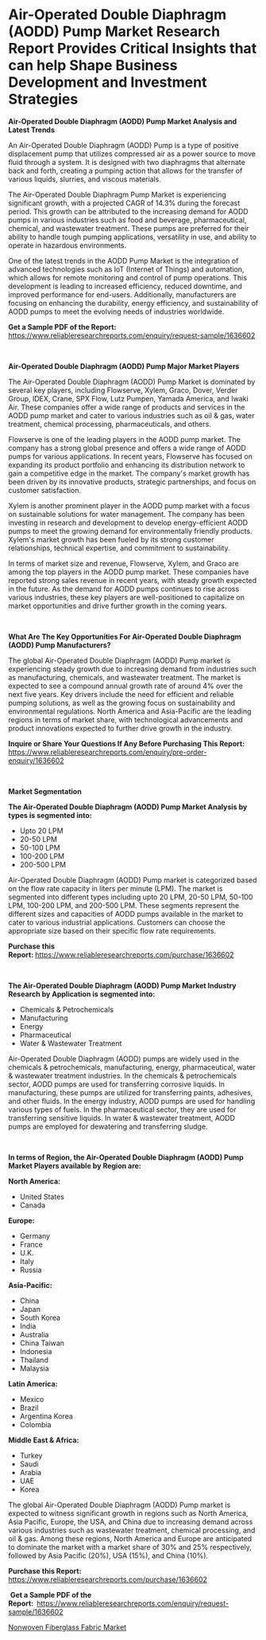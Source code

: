 <p><h1>Air-Operated Double Diaphragm (AODD) Pump Market Research Report Provides Critical Insights that can help Shape Business Development and Investment Strategies</h1></p><p><strong>Air-Operated Double Diaphragm (AODD) Pump Market Analysis and Latest Trends</strong></p>
<p><p>An Air-Operated Double Diaphragm (AODD) Pump is a type of positive displacement pump that utilizes compressed air as a power source to move fluid through a system. It is designed with two diaphragms that alternate back and forth, creating a pumping action that allows for the transfer of various liquids, slurries, and viscous materials.</p><p>The Air-Operated Double Diaphragm Pump Market is experiencing significant growth, with a projected CAGR of 14.3% during the forecast period. This growth can be attributed to the increasing demand for AODD pumps in various industries such as food and beverage, pharmaceutical, chemical, and wastewater treatment. These pumps are preferred for their ability to handle tough pumping applications, versatility in use, and ability to operate in hazardous environments.</p><p>One of the latest trends in the AODD Pump Market is the integration of advanced technologies such as IoT (Internet of Things) and automation, which allows for remote monitoring and control of pump operations. This development is leading to increased efficiency, reduced downtime, and improved performance for end-users. Additionally, manufacturers are focusing on enhancing the durability, energy efficiency, and sustainability of AODD pumps to meet the evolving needs of industries worldwide.</p></p>
<p><strong>Get a Sample PDF of the Report:&nbsp;</strong> <a href="https://www.reliableresearchreports.com/enquiry/request-sample/1636602">https://www.reliableresearchreports.com/enquiry/request-sample/1636602</a></p>
<p>&nbsp;</p>
<p><strong>Air-Operated Double Diaphragm (AODD) Pump Major Market Players</strong></p>
<p><p>The Air-Operated Double Diaphragm (AODD) Pump Market is dominated by several key players, including Flowserve, Xylem, Graco, Dover, Verder Group, IDEX, Crane, SPX Flow, Lutz Pumpen, Yamada America, and Iwaki Air. These companies offer a wide range of products and services in the AODD pump market and cater to various industries such as oil & gas, water treatment, chemical processing, pharmaceuticals, and others.</p><p>Flowserve is one of the leading players in the AODD pump market. The company has a strong global presence and offers a wide range of AODD pumps for various applications. In recent years, Flowserve has focused on expanding its product portfolio and enhancing its distribution network to gain a competitive edge in the market. The company's market growth has been driven by its innovative products, strategic partnerships, and focus on customer satisfaction.</p><p>Xylem is another prominent player in the AODD pump market with a focus on sustainable solutions for water management. The company has been investing in research and development to develop energy-efficient AODD pumps to meet the growing demand for environmentally friendly products. Xylem's market growth has been fueled by its strong customer relationships, technical expertise, and commitment to sustainability.</p><p>In terms of market size and revenue, Flowserve, Xylem, and Graco are among the top players in the AODD pump market. These companies have reported strong sales revenue in recent years, with steady growth expected in the future. As the demand for AODD pumps continues to rise across various industries, these key players are well-positioned to capitalize on market opportunities and drive further growth in the coming years.</p></p>
<p>&nbsp;</p>
<p><strong>What Are The Key Opportunities For Air-Operated Double Diaphragm (AODD) Pump Manufacturers?</strong></p>
<p><p>The global Air-Operated Double Diaphragm (AODD) Pump market is experiencing steady growth due to increasing demand from industries such as manufacturing, chemicals, and wastewater treatment. The market is expected to see a compound annual growth rate of around 4% over the next five years. Key drivers include the need for efficient and reliable pumping solutions, as well as the growing focus on sustainability and environmental regulations. North America and Asia-Pacific are the leading regions in terms of market share, with technological advancements and product innovations expected to further drive growth in the industry.</p></p>
<p><strong>Inquire or Share Your Questions If Any Before Purchasing This Report:</strong> <a href="https://www.reliableresearchreports.com/enquiry/pre-order-enquiry/1636602">https://www.reliableresearchreports.com/enquiry/pre-order-enquiry/1636602</a></p>
<p>&nbsp;</p>
<p><strong>Market Segmentation</strong></p>
<p><strong>The Air-Operated Double Diaphragm (AODD) Pump Market Analysis by types is segmented into:</strong></p>
<p><ul><li>Upto 20 LPM</li><li>20-50 LPM</li><li>50-100 LPM</li><li>100-200 LPM</li><li>200-500 LPM</li></ul></p>
<p><p>Air-Operated Double Diaphragm (AODD) Pump market is categorized based on the flow rate capacity in liters per minute (LPM). The market is segmented into different types including upto 20 LPM, 20-50 LPM, 50-100 LPM, 100-200 LPM, and 200-500 LPM. These segments represent the different sizes and capacities of AODD pumps available in the market to cater to various industrial applications. Customers can choose the appropriate size based on their specific flow rate requirements.</p></p>
<p><strong>Purchase this Report:&nbsp;</strong><a href="https://www.reliableresearchreports.com/purchase/1636602">https://www.reliableresearchreports.com/purchase/1636602</a></p>
<p>&nbsp;</p>
<p><strong>The Air-Operated Double Diaphragm (AODD) Pump Market Industry Research by Application is segmented into:</strong></p>
<p><ul><li>Chemicals & Petrochemicals</li><li>Manufacturing</li><li>Energy</li><li>Pharmaceutical</li><li>Water & Wastewater Treatment</li></ul></p>
<p><p>Air-Operated Double Diaphragm (AODD) pumps are widely used in the chemicals & petrochemicals, manufacturing, energy, pharmaceutical, water & wastewater treatment industries. In the chemicals & petrochemicals sector, AODD pumps are used for transferring corrosive liquids. In manufacturing, these pumps are utilized for transferring paints, adhesives, and other fluids. In the energy industry, AODD pumps are used for handling various types of fuels. In the pharmaceutical sector, they are used for transferring sensitive liquids. In water & wastewater treatment, AODD pumps are employed for dewatering and transferring sludge.</p></p>
<p>&nbsp;</p>
<p><strong>In terms of Region, the Air-Operated Double Diaphragm (AODD) Pump Market Players available by Region are:</strong></p>
<p>
    <p> <strong> North America: </strong>
        <ul>
            <li>United States</li>
            <li>Canada</li>
        </ul>
        </p> 
    <p> <strong> Europe: </strong>
        <ul>
            <li>Germany</li>
            <li>France</li>
            <li>U.K.</li>
            <li>Italy</li>
            <li>Russia</li>
        </ul>
        </p> 
    <p> <strong> Asia-Pacific: </strong>
        <ul>
            <li>China</li>
            <li>Japan</li>
            <li>South Korea</li>
            <li>India</li>
            <li>Australia</li>
            <li>China Taiwan</li>
            <li>Indonesia</li>
            <li>Thailand</li>
            <li>Malaysia</li>
        </ul>
        </p> 
    <p> <strong> Latin America: </strong>
        <ul>
            <li>Mexico</li>
            <li>Brazil</li>
            <li>Argentina Korea</li>
            <li>Colombia</li>
        </ul>
        </p> 
    <p> <strong> Middle East & Africa: </strong>
        <ul>
            <li>Turkey</li>
            <li>Saudi</li>
            <li>Arabia</li>
            <li>UAE</li>
            <li>Korea</li>
        </ul>
    </p>
    </p>
<p><p>The global Air-Operated Double Diaphragm (AODD) Pump market is expected to witness significant growth in regions such as North America, Asia Pacific, Europe, the USA, and China due to increasing demand across various industries such as wastewater treatment, chemical processing, and oil & gas. Among these regions, North America and Europe are anticipated to dominate the market with a market share of 30% and 25% respectively, followed by Asia Pacific (20%), USA (15%), and China (10%).</p></p>
<p><strong>Purchase this Report: </strong><a href="https://www.reliableresearchreports.com/purchase/1636602">https://www.reliableresearchreports.com/purchase/1636602</a></p>
<p>&nbsp;<strong>Get a Sample PDF of the Report:&nbsp;&nbsp;</strong><a href="https://www.reliableresearchreports.com/enquiry/request-sample/1636602">https://www.reliableresearchreports.com/enquiry/request-sample/1636602</a></p>
<p><strong></strong></p>
<p><p><a href="https://github.com/provorikovar/Market-Research-Report-List-3/blob/main/nonwoven-fiberglass-fabric-market.md">Nonwoven Fiberglass Fabric Market</a></p></p>